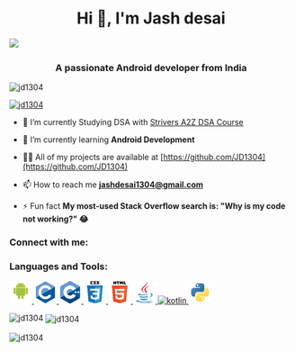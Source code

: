 <h1 align="center">Hi 👋, I'm Jash desai</h1>
<img src="https://giphy.com/gifs/hacker-sugartown-mayor-mel-Rpl1sod1vCXK0L2SUN" height="200" />
<h3 align="center">A passionate Android developer from India</h3>

<p align="left"> <img src="https://komarev.com/ghpvc/?username=jd1304&label=Profile%20views&color=0e75b6&style=flat" alt="jd1304" /> </p>

<p align="left"> <a href="https://github.com/ryo-ma/github-profile-trophy"><img src="https://github-profile-trophy.vercel.app/?username=jd1304" alt="jd1304" /></a> </p>

- 🔭 I’m currently Studying DSA with [Strivers A2Z DSA Course](https://github.com/JD1304/DSA-takeUforward)

- 🌱 I’m currently learning **Android Development**

- 👨‍💻 All of my projects are available at [https://github.com/JD1304](https://github.com/JD1304)

- 📫 How to reach me **jashdesai1304@gmail.com**

- ⚡ Fun fact **My most-used Stack Overflow search is: "Why is my code not working?" 😂**

<h3 align="left">Connect with me:</h3>
<p align="left">
</p>

<h3 align="left">Languages and Tools:</h3>
<p align="left"> <a href="https://developer.android.com" target="_blank" rel="noreferrer"> <img src="https://raw.githubusercontent.com/devicons/devicon/master/icons/android/android-original-wordmark.svg" alt="android" width="40" height="40"/> </a> <a href="https://www.cprogramming.com/" target="_blank" rel="noreferrer"> <img src="https://raw.githubusercontent.com/devicons/devicon/master/icons/c/c-original.svg" alt="c" width="40" height="40"/> </a> <a href="https://www.w3schools.com/cpp/" target="_blank" rel="noreferrer"> <img src="https://raw.githubusercontent.com/devicons/devicon/master/icons/cplusplus/cplusplus-original.svg" alt="cplusplus" width="40" height="40"/> </a> <a href="https://www.w3schools.com/css/" target="_blank" rel="noreferrer"> <img src="https://raw.githubusercontent.com/devicons/devicon/master/icons/css3/css3-original-wordmark.svg" alt="css3" width="40" height="40"/> </a> <a href="https://www.w3.org/html/" target="_blank" rel="noreferrer"> <img src="https://raw.githubusercontent.com/devicons/devicon/master/icons/html5/html5-original-wordmark.svg" alt="html5" width="40" height="40"/> </a> <a href="https://www.java.com" target="_blank" rel="noreferrer"> <img src="https://raw.githubusercontent.com/devicons/devicon/master/icons/java/java-original.svg" alt="java" width="40" height="40"/> </a> <a href="https://kotlinlang.org" target="_blank" rel="noreferrer"> <img src="https://www.vectorlogo.zone/logos/kotlinlang/kotlinlang-icon.svg" alt="kotlin" width="40" height="40"/> </a> <a href="https://www.python.org" target="_blank" rel="noreferrer"> <img src="https://raw.githubusercontent.com/devicons/devicon/master/icons/python/python-original.svg" alt="python" width="40" height="40"/> </a> </p>

<p><img align="left" src="https://github-readme-stats.vercel.app/api/top-langs?username=jd1304&show_icons=true&locale=en&layout=compact" alt="jd1304" /></p>

<p>&nbsp;<img align="center" src="https://github-readme-stats.vercel.app/api?username=jd1304&show_icons=true&locale=en" alt="jd1304" /></p>

<p><img align="center" src="https://github-readme-streak-stats.herokuapp.com/?user=jd1304&" alt="jd1304" /></p>
